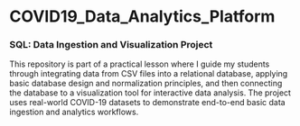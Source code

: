 # COVID19_Data_Analytics_Platform
### SQL: Data Ingestion and Visualization Project
This repository is part of a practical lesson where I guide my students through integrating data from CSV files into a relational database, applying basic database design and normalization principles, and then connecting the database to a visualization tool for interactive data analysis. The project uses real-world COVID-19 datasets to demonstrate end-to-end basic data ingestion and analytics workflows.
